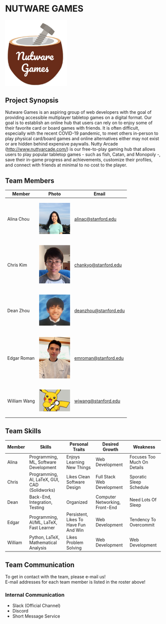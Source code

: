 # NUTWARE GAMES
<img src="./assets/images/logo_temp.PNG" width="200">

## Project Synopsis
Nutware Games is an aspiring group of web developers with the goal of providing accessible multiplayer tabletop games on a digital format. Our goal is to establish an online hub that users can rely on to enjoy some of their favorite card or board games with friends. It is often difficult, especially with the recent COVID-19 pandemic, to meet others in-person to play physical card/board games and online alternatives either may not exist or are hidden behind expensive paywalls. Nutty Arcade (http://www.nuttyarcade.com/) is our free-to-play gaming hub that allows users to play popular tabletop games - such as fish, Catan, and Monopoly -, save their in-game progress and achievements, customize their profiles, and connect with friends at minimal to no cost to the player.

## Team Members

| Member        | Photo                                                                                         | Email                 |
| ------------- | --------------------------------------------------------------------------------------------- | --------------------- |
| Alina Chou    | <p align="center"> <img src="./assets/images/profile_pictures/Alina.jpeg" width="100"> </p>   | alinac@stanford.edu   |
| Chris Kim     | <p align="center"> <img src="./assets/images/profile_pictures/chankyo.png" width="100"> </p>  | chankyo@stanford.edu  |
| Dean Zhou     | <p align="center"> <img src="./assets/images/profile_pictures/me_irl.jpg" width="100"> </p>   | deanzhou@stanford.edu |
| Edgar Roman   | <p align="center"> <img src="./assets/images/profile_pictures/edgar.jpg" width="100"> </p>    | emroman@stanford.edu  |
| William Wang  | <p align="center"> <img src="./assets/images/pikachess.jpg" width="100"> </p>                 | wjwang@stanford.edu   |

## Team Skills
| Member  | Skills                                        | Personal Traits                        | Desired Growth                 | Weakness                    | 
| ------- | --------------------------------------------- | -------------------------------------- | ------------------------------ | --------------------------- |
| Alina   | Programming, ML, Software Development         | Enjoys Learning New Things             | Web Development                | Focuses Too Much On Details |
| Chris   | Programming, AI, LaTeX, GUI, CAD (Solidworks) | Likes Clean Software Design            | Full Stack Web Development     | Sporatic Sleep Schedule     |
| Dean    | Back-End, Integration, Testing                | Organized                              | Computer Networking, Front-End | Need Lots Of Sleep          |
| Edgar   | Programming, AI/ML, LaTeX, Fast Learner       | Persistent, Likes To Have Fun And Win  | Web Development                | Tendency To Overcommit      | 
| William | Python, LaTeX, Mathematical Analysis          | Likes Problem Solving                  | Web Development                | Web Development             |

## Team Communication
To get in contact with the team, please e-mail us! <br>
E-mail addresses for each team member is listed in the roster above!

### Internal Communication
- Slack (Official Channel)
- Discord
- Short Message Service

